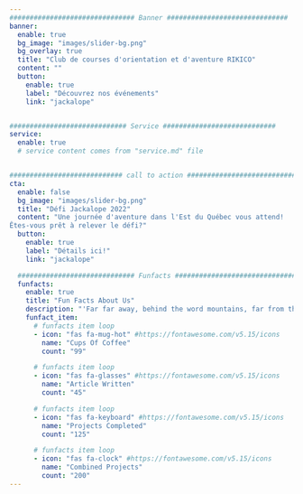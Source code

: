 ```yaml
---
############################### Banner ##############################
banner:
  enable: true
  bg_image: "images/slider-bg.png"
  bg_overlay: true
  title: "Club de courses d'orientation et d'aventure RIKICO"
  content: ""
  button:
    enable: true
    label: "Découvrez nos événements"
    link: "jackalope"


############################# Service ############################
service:
  enable: true
  # service content comes from "service.md" file


############################ call to action ###########################
cta:
  enable: false
  bg_image: "images/slider-bg.png"
  title: "Défi Jackalope 2022"
  content: "Une journée d'aventure dans l'Est du Québec vous attend!
Êtes-vous prêt à relever le défi?"
  button:
    enable: true
    label: "Détails ici!"
    link: "jackalope"

  ############################# Funfacts ###############################
  funfacts:
    enable: true
    title: "Fun Facts About Us"
    description: "'Far far away, behind the word mountains, far from the countries Vokalia and Consonantia, <br> there live the blind texts. Separated they live in Bookmarksgrove right at the coast of the Semantics'"
    funfact_item:
      # funfacts item loop
      - icon: "fas fa-mug-hot" #https://fontawesome.com/v5.15/icons
        name: "Cups Of Coffee"
        count: "99"

      # funfacts item loop
      - icon: "fas fa-glasses" #https://fontawesome.com/v5.15/icons
        name: "Article Written"
        count: "45"

      # funfacts item loop
      - icon: "fas fa-keyboard" #https://fontawesome.com/v5.15/icons
        name: "Projects Completed"
        count: "125"

      # funfacts item loop
      - icon: "fas fa-clock" #https://fontawesome.com/v5.15/icons
        name: "Combined Projects"
        count: "200"
---
```

